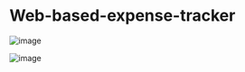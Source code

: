 # Web-based-expense-tracker

![image](https://github.com/anuragdaksh7/web-based-expense-tracker-react/assets/84393491/ddf38683-80a9-4ac6-8db9-503bbf34a137)

![image](https://github.com/anuragdaksh7/web-based-expense-tracker-react/assets/84393491/590bfae4-4cee-47fd-b5c9-11e9e4666564)
